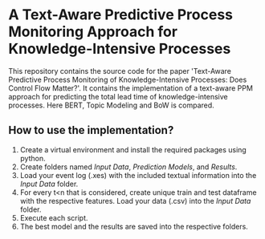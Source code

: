 # A Text-Aware Predictive Process Monitoring Approach for Knowledge-Intensive Processes

This repository contains the source code for the paper 'Text-Aware Predictive Process Monitoring of Knowledge-Intensive Processes: Does Control Flow Matter?'.
It contains the implementation of a text-aware PPM approach for predicting the total lead time of knowledge-intensive processes. Here BERT, Topic Modeling and BoW is compared.

## How to use the implementation?
1. Create a virtual environment and install the required packages using python.
2. Create folders named _Input Data_, _Prediction Models_, and _Results_.
5. Load your event log (.xes) with the included textual information into the _Input Data_ folder.
6. For every t<n that is considered, create unique train and test dataframe with the respective features. Load your data (.csv) into the _Input Data_ folder.
7. Execute each script.
8. The best model and the results are saved into the respective folders.

